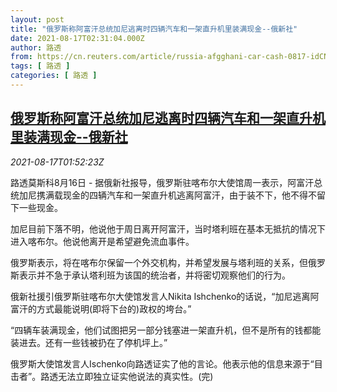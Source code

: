 ```yaml
---
layout: post
title: "俄罗斯称阿富汗总统加尼逃离时四辆汽车和一架直升机里装满现金--俄新社"
date: 2021-08-17T02:31:04.000Z
author: 路透
from: https://cn.reuters.com/article/russia-afgghani-car-cash-0817-idCNKBS2FI03V
tags: [ 路透 ]
categories: [ 路透 ]
---
```

<!--1629167464000-->
[俄罗斯称阿富汗总统加尼逃离时四辆汽车和一架直升机里装满现金--俄新社](https://cn.reuters.com/article/russia-afgghani-car-cash-0817-idCNKBS2FI03V)
------

<div>
<div><i>2021-08-17T01:52:23Z</i></div><p>路透莫斯科8月16日 - 据俄新社报导，俄罗斯驻喀布尔大使馆周一表示，阿富汗总统加尼携满载现金的四辆汽车和一架直升机逃离阿富汗，由于装不下，他不得不留下一些现金。</p><p>加尼目前下落不明，他说他于周日离开阿富汗，当时塔利班在基本无抵抗的情况下进入喀布尔。他说他离开是希望避免流血事件。</p><p>俄罗斯表示，将在喀布尔保留一个外交机构，并希望发展与塔利班的关系，但俄罗斯表示并不急于承认塔利班为该国的统治者，并将密切观察他们的行为。</p><p>俄新社援引俄罗斯驻喀布尔大使馆发言人Nikita Ishchenko的话说，“加尼逃离阿富汗的方式最能说明(即将下台的)政权的垮台。”</p><p>“四辆车装满现金，他们试图把另一部分钱塞进一架直升机，但不是所有的钱都能装进去。还有一些钱被扔在了停机坪上。”</p><p>俄罗斯大使馆发言人Ischenko向路透证实了他的言论。他表示他的信息来源于“目击者”。路透无法立即独立证实他说法的真实性。(完)</p>
</div>
